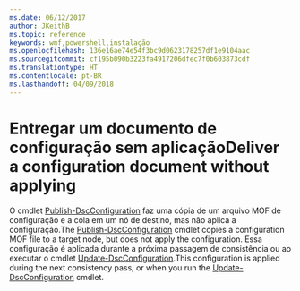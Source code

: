 ```yaml
---
ms.date: 06/12/2017
author: JKeithB
ms.topic: reference
keywords: wmf,powershell,instalação
ms.openlocfilehash: 136e16ae74e54f3bc9d0623178257df1e9104aac
ms.sourcegitcommit: cf195b090b3223fa4917206dfec7f0b603873cdf
ms.translationtype: HT
ms.contentlocale: pt-BR
ms.lasthandoff: 04/09/2018
---
```

# <a name="deliver-a-configuration-document-without-applying"></a><span data-ttu-id="39f62-102">Entregar um documento de configuração sem aplicação</span><span class="sxs-lookup"><span data-stu-id="39f62-102">Deliver a configuration document without applying</span></span>

<span data-ttu-id="39f62-103">O cmdlet [Publish-DscConfiguration](https://technet.microsoft.com/library/mt517875.aspx) faz uma cópia de um arquivo MOF de configuração e a cola em um nó de destino, mas não aplica a configuração.</span><span class="sxs-lookup"><span data-stu-id="39f62-103">The [Publish-DscConfiguration](https://technet.microsoft.com/library/mt517875.aspx) cmdlet copies a configuration MOF file to a target node, but does not apply the configuration.</span></span>
<span data-ttu-id="39f62-104">Essa configuração é aplicada durante a próxima passagem de consistência ou ao executar o cmdlet [Update-DscConfiguration](https://technet.microsoft.com/library/mt143541.aspx).</span><span class="sxs-lookup"><span data-stu-id="39f62-104">This configuration is applied during the next consistency pass, or when you run the [Update-DscConfiguration](https://technet.microsoft.com/library/mt143541.aspx) cmdlet.</span></span>